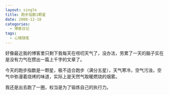 ```yaml
---
layout: single
title: 跑步指数1颗星
date: 2008-12-18
categories:
  - 博客日记
tags:
  - 心情随笔
---
```


好像最近我的博客里只剩下我每天在唠叨天气了，没办法，劳累了一天的脑子实在是没有力气在攒出一篇上千字的文章了。

今天的跑步指数是一颗星，极不适合跑步（满分五星），天气寒冷，空气污浊，空气中弥漫着烧烤的味道，实际上是天然气取暖燃烧的烟雾。

我还是出去跑了一圈，权当是为了锻炼自己的执行力。
